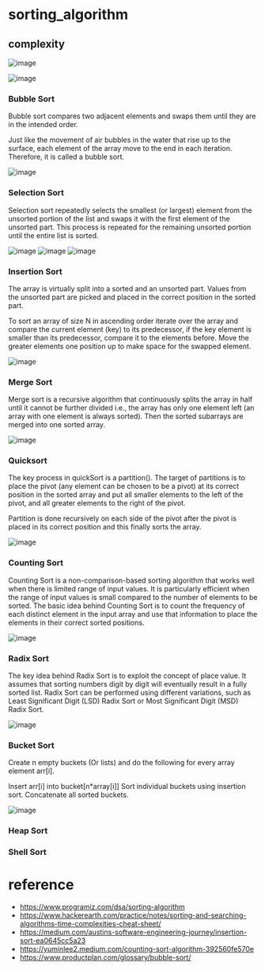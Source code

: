 # sorting_algorithm

## complexity

![image](https://github.com/fangyu070899/sorting_algorithm/blob/main/image/c950295.png)

![image](https://github.com/fangyu070899/sorting_algorithm/blob/main/image/317c55e.png)

### Bubble Sort

Bubble sort compares two adjacent elements and swaps them until they are in the intended order.

Just like the movement of air bubbles in the water that rise up to the surface, each element of the array move to the end in each iteration. Therefore, it is called a bubble sort.

![image](https://github.com/fangyu070899/sorting_algorithm/blob/main/image/bubble-sort-1024x683-2.webp)

### Selection Sort

Selection sort repeatedly selects the smallest (or largest) element from the unsorted portion of the list and swaps it with the first element of the unsorted part. This process is repeated for the remaining unsorted portion until the entire list is sorted.

![image](https://raw.githubusercontent.com/fangyu070899/sorting_algorithm/main/image/1.webp)
![image](https://raw.githubusercontent.com/fangyu070899/sorting_algorithm/main/image/2.webp)
![image](https://raw.githubusercontent.com/fangyu070899/sorting_algorithm/main/image/3.webp)

### Insertion Sort

The array is virtually split into a sorted and an unsorted part. Values from the unsorted part are picked and placed in the correct position in the sorted part.

To sort an array of size N in ascending order iterate over the array and compare the current element (key) to its predecessor, if the key element is smaller than its predecessor, compare it to the elements before. Move the greater elements one position up to make space for the swapped element.

![image](https://raw.githubusercontent.com/fangyu070899/sorting_algorithm/main/image/0_1zi2XtjiLXa3LYZh.webp)

### Merge Sort

Merge sort is a recursive algorithm that continuously splits the array in half until it cannot be further divided i.e., the array has only one element left (an array with one element is always sorted). Then the sorted subarrays are merged into one sorted array.

![image](https://github.com/fangyu070899/sorting_algorithm/blob/main/image/Merge_sort_algorithm_diagram.svg.png)

### Quicksort

The key process in quickSort is a partition(). The target of partitions is to place the pivot (any element can be chosen to be a pivot) at its correct position in the sorted array and put all smaller elements to the left of the pivot, and all greater elements to the right of the pivot.

Partition is done recursively on each side of the pivot after the pivot is placed in its correct position and this finally sorts the array.

![image](https://github.com/fangyu070899/sorting_algorithm/blob/main/image/QuickSort2.png)

### Counting Sort

Counting Sort is a non-comparison-based sorting algorithm that works well when there is limited range of input values. It is particularly efficient when the range of input values is small compared to the number of elements to be sorted. The basic idea behind Counting Sort is to count the frequency of each distinct element in the input array and use that information to place the elements in their correct sorted positions.

![image](https://raw.githubusercontent.com/fangyu070899/sorting_algorithm/main/image/1_lmzbRxK0FNgxzu8owsm4cA.webp)

### Radix Sort

The key idea behind Radix Sort is to exploit the concept of place value. It assumes that sorting numbers digit by digit will eventually result in a fully sorted list. Radix Sort can be performed using different variations, such as Least Significant Digit (LSD) Radix Sort or Most Significant Digit (MSD) Radix Sort.

![image](https://github.com/fangyu070899/sorting_algorithm/blob/main/image/Radix-Sort-in-C-1-768.png)

### Bucket Sort

Create n empty buckets (Or lists) and do the following for every array element arr[i].

Insert arr[i] into bucket[n\*array[i]]
Sort individual buckets using insertion sort.
Concatenate all sorted buckets.

![image](https://github.com/fangyu070899/sorting_algorithm/blob/main/image/what-is-bucket-sort-algorithm.avif)

### Heap Sort

### Shell Sort

# reference

- https://www.programiz.com/dsa/sorting-algorithm
- https://www.hackerearth.com/practice/notes/sorting-and-searching-algorithms-time-complexities-cheat-sheet/
- https://medium.com/austins-software-engineering-journey/insertion-sort-ea0645cc5a23
- https://yuminlee2.medium.com/counting-sort-algorithm-392560fe570e
- https://www.productplan.com/glossary/bubble-sort/
